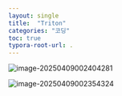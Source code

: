 ```yaml
---
layout: single
title:  "Triton"
categories: "코딩"
toc: true
typora-root-url: .
---
```


![image-20250409002404281](../../images/2025-04-09-triton/image-20250409002404281.png)

![image-20250409002354324](../../images/2025-04-09-triton/image-20250409002354324.png)